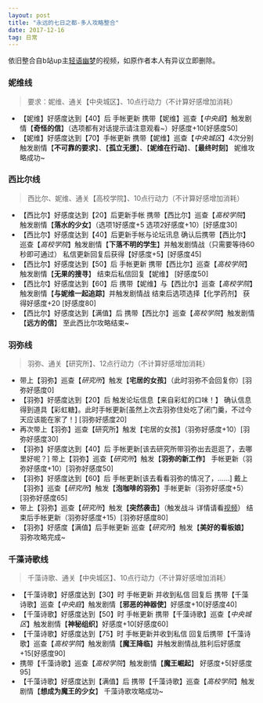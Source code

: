 ```yaml
---
layout: post
title: "永远的七日之都-多人攻略整合"
date: 2017-12-16
tag: 日常
---   
```


依旧整合自b站up主[轻语幽梦](http://space.bilibili.com/9244025/#/)的视频，如原作者本人有异议立即删除。        

### 妮维线       

> 要求：妮维、通关【中央城区】、10点行动力（不计算好感增加消耗）      

- 【妮维】好感度达到【40】后 手帐更新 携带【妮维】巡查【*中央庭*】触发剧情【**奇怪的信**】（选项都有对话提示请注意观看~）好感度+10[好感度50]        
- 【妮维】好感度达到【70】手帐更新 携带【妮维】巡查【*中央城区*】4次分别触发剧情【**不可靠的要求**】、【**孤立无援**】、【**妮维在行动**】、【**最终时刻**】 妮维攻略成功~      

### 西比尔线        

> 西比尔、妮维、通关【高校学院】、10点行动力（不计算好感增加消耗）     

- 【西比尔】好感度达到【20】后更新手帐 携带【西比尔】巡查【*高校学院*】触发剧情【**落水的少女**】（选项1好感度+5 选项2好感度+10）[好感度30]       
- 【西比尔】好感度达到【40】后更新手帐与论坛讯息 确认后携带【西比尔】巡查【*高校学院*】触发剧情【**下落不明的学生**】并触发剧情战（只需要等待60秒即可通过） 私信更新回复后获得【好感度+5】[好感度45]        
- 【西比尔】好感度达到【50】后 手帐更新 携带【西比尔】巡查【*高校学院*】触发剧情【**无果的搜寻**】 结束后私信回复【妮维】 [好感度50]     
- 【西比尔】好感度达到【60】后  携带【妮维】与【西比尔】巡查【*高校学院*】触发剧情【**与妮维一起追踪**】并触发剧情战 结束后选项选择【化学药剂】 获得好感度+20 [好感度80]     
- 【西比尔】好感度达到【满值】后 携带【西比尔】巡查【*高校学院*】触发剧情【**远方的信**】 至此西比尔攻略结束~        

### 羽弥线     

> 羽弥、通关【研究所】、12点行动力（不计算好感增加消耗）      

- 带上【羽弥】巡查【*研究所*】触发【**宅居的女孩**】（此时羽弥不会回复你）[羽弥好感度0]     
- 【羽弥】好感度达到【20】后 触发论坛信息【来自彩虹的口味！】 确认信息得到道具【彩虹糖】。此时手帐更新[虽然上次去羽弥住处吃了闭门羹，不过今天应该能在家了！] [羽弥好感度20]      
- 再次带上【羽弥】巡查【研究所】触发【宅居的女孩】（羽弥好感度+10）[羽弥好感度30]       
- 【羽弥】好感度达到【40】后 手帐更新[该去研究所带羽弥出去逛逛了，去哪里好呢？] 带上【羽弥】巡查【*研究所*】触发【**羽弥的新工作**】 手帐更新（羽弥好感度+10）[羽弥好感度50]       
- 【羽弥】好感度达到【60】后 手帐更新[该去看看羽弥的情况了，......] 戴上【羽弥】巡查【*研究所*】触发【**泡咖啡的羽弥**】手帐更新（羽弥好感度+5）[羽弥好感度65]        
- 带上【羽弥】巡查【*研究所*】触发【**突然袭击**】（触发战斗 详情请看[视频](https://www.bilibili.com/video/av17115072/)） 结束后手帐更新（羽弥好感度+15）[羽弥好感度80]     
- 【羽弥】好感度【满值】后手帐更新 巡查【*研究所*】触发【**美好的看板娘**】 羽弥攻略完成~       

### 千藻诗歌线       

> 千藻诗歌、通关【中央城区】、10点行动力（不计算好感增加消耗）       

- 【千藻诗歌】好感度达到【30】时 手帐更新 并收到私信 回复后 携带【千藻诗歌】巡查【*中央庭*】触发剧情【**邪恶的神器使**】好感度+10[好感度40]        
- 【千藻诗歌】好感度达到【50】时 手帐更新 携带【千藻诗歌】巡查【*中央城区*】触发剧情【**神秘组织**】好感度+10[好感度60]     
- 【千藻诗歌】好感度达到【75】时 手帐更新并收到私信 回复后携带【千藻诗歌】巡查【*高校学院*】触发剧情【**魔王降临**】并触发剧情战,胜利后好感度+15[好感度90]     
- 携带【千藻诗歌】巡查【*高校学院*】触发剧情【**魔王崛起**】 好感度+5[好感度95]       
- 【千藻诗歌】好感度达到【满值】后 携带【千藻诗歌】巡查【*高校学院*】触发剧情【**想成为魔王的少女**】 千藻诗歌攻略成功~     